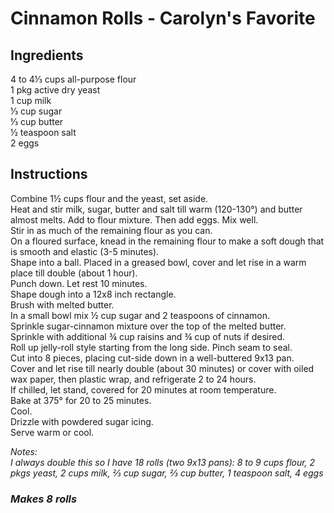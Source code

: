 # Cinnamon Rolls - Carolyn's Favorite

## Ingredients
4 to 4&frac13; cups all-purpose flour  
1 pkg active dry yeast  
1 cup milk  
&frac13; cup sugar  
&frac13; cup butter  
&frac12; teaspoon salt  
2 eggs  

## Instructions
Combine 1&frac12; cups flour and the yeast, set aside.  
Heat and stir milk, sugar, butter and salt till warm (120-130&deg;) and butter almost melts. Add to flour mixture. Then add eggs. Mix well.  
Stir in as much of the remaining flour as you can.  
On a floured surface, knead in the remaining flour to make a soft dough that is smooth and elastic (3-5 minutes).  
Shape into a ball. Placed in a greased bowl, cover and let rise in a warm place till double (about 1 hour).  
Punch down. Let rest 10 minutes.  
Shape dough into a 12x8 inch rectangle.  
Brush with melted butter.  
In a small bowl mix &frac12; cup sugar and 2 teaspoons of cinnamon.  
Sprinkle sugar-cinnamon mixture over the top of the melted butter.  
Sprinkle with additional &frac34; cup raisins and &frac34; cup of nuts if desired.  
Roll up jelly-roll style starting from the long side. Pinch seam to seal.  
Cut into 8 pieces, placing cut-side down in a well-buttered 9x13 pan.  
Cover and let rise till nearly double (about 30 minutes) or cover with oiled wax paper, then plastic wrap, and refrigerate 2 to 24 hours.  
If chilled, let stand, covered for 20 minutes at room temperature.  
Bake at 375&deg; for 20 to 25 minutes.  
Cool.  
Drizzle with powdered sugar icing.  
Serve warm or cool.  

*Notes:*  
*I always double this so I have 18 rolls (two 9x13 pans):*
*8 to 9 cups flour, 2 pkgs yeast, 2 cups milk, &frac23; cup sugar, &frac23; cup butter, 1 teaspoon salt, 4 eggs*

<!-- melt leftover sticks of butter
melt for covering
soften for icing -->

<!-- Icing:
Butter
Approx 3 tablespoons vanilla
1 teaspoon Powdered Sugar - 2
2&frac12; tablespoons Hot milk -->

### *Makes 8 rolls*
